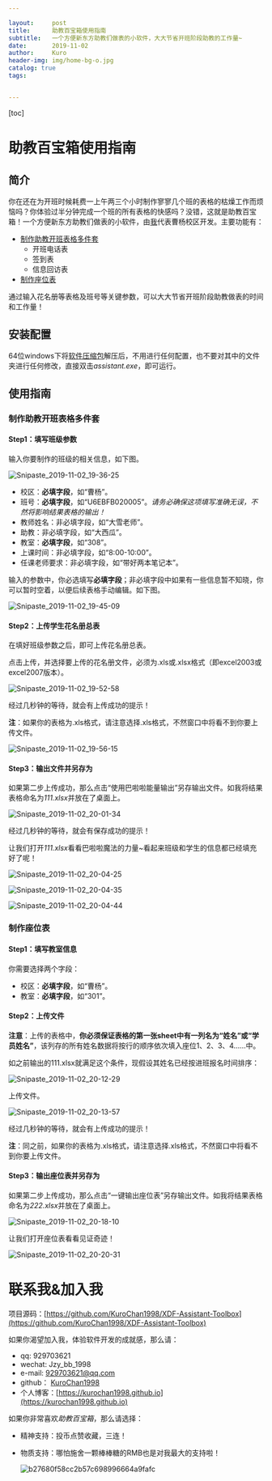```yaml
---

layout:     post
title:      助教百宝箱使用指南
subtitle:   一个方便新东方助教们做表的小软件，大大节省开班阶段助教的工作量~
date:       2019-11-02
author:     Kuro
header-img: img/home-bg-o.jpg
catalog: true
tags:


---
```


[toc]

# 助教百宝箱使用指南

## 简介

你在还在为开班时候耗费一上午两三个小时制作寥寥几个班的表格的枯燥工作而烦恼吗？你体验过半分钟完成一个班的所有表格的快感吗？没错，这就是助教百宝箱！一个方便新东方助教们做表的小软件，由[我](https://kurochan1998.github.io/about/)代表曹杨校区开发。主要功能有：

* [制作助教开班表格多件套](#a_t)
  * 开班电话表
  * 签到表
  * 信息回访表
* [制作座位表](#s_t)

通过输入花名册等表格及班号等关键参数，可以大大节省开班阶段助教做表的时间和工作量！

## 安装配置

64位windows下将[软件压缩包](https://pan.baidu.com/s/1tQEjy6nhjVpblMnf7rrKTQ)解压后，不用进行任何配置，也不要对其中的文件夹进行任何修改，直接双击*assistant.exe*，即可运行。

## 使用指南

### <span id='a_t'>制作助教开班表格多件套</span>

#### Step1：填写班级参数

输入你要制作的班级的相关信息，如下图。

![Snipaste_2019-11-02_19-36-25](https://github.com/KuroChan1998/KuroChan1998.github.io/blob/master/img/mdimg/Snipaste_2019-11-02_19-36-25.jpg?raw=true)

* 校区：**必填字段**，如“曹杨”。
* 班号：**必填字段**，如“U6EBFB020005”。*请务必确保这项填写准确无误，不然将影响结果表格的输出！*
* 教师姓名：非必填字段，如“大雪老师”。
* 助教：非必填字段，如“大西瓜”。
* 教室：**必填字段**，如“308”。
* 上课时间：非必填字段，如“8:00-10:00”。
* 任课老师要求：非必填字段，如“带好两本笔记本”。

输入的参数中，你必选填写**必填字段**；非必填字段中如果有一些信息暂不知晓，你可以暂时空着，以便后续表格手动编辑。如下图。

![Snipaste_2019-11-02_19-45-09](https://github.com/KuroChan1998/KuroChan1998.github.io/blob/master/img/mdimg/Snipaste_2019-11-02_19-45-09.jpg?raw=true)

#### Step2：上传学生花名册总表

在填好班级参数之后，即可上传花名册总表。

点击上传，并选择要上传的花名册文件，必须为.xls或.xlsx格式（即excel2003或excel2007版本）。

![Snipaste_2019-11-02_19-52-58](https://github.com/KuroChan1998/KuroChan1998.github.io/blob/master/img/mdimg/Snipaste_2019-11-02_19-52-58.jpg?raw=true)

经过几秒钟的等待，就会有上传成功的提示！

**注**：如果你的表格为.xls格式，请注意选择.xls格式，不然窗口中将看不到你要上传文件。

![Snipaste_2019-11-02_19-56-15](https://github.com/KuroChan1998/KuroChan1998.github.io/blob/master/img/mdimg/Snipaste_2019-11-02_19-56-15.jpg?raw=true)

#### Step3：输出文件并另存为

如果第二步上传成功，那么点击“使用巴啦啦能量输出”另存输出文件。如我将结果表格命名为*111.xlsx*并放在了桌面上。

![Snipaste_2019-11-02_20-01-34](https://github.com/KuroChan1998/KuroChan1998.github.io/blob/master/img/mdimg/Snipaste_2019-11-02_20-01-34.jpg?raw=true)

经过几秒钟的等待，就会有保存成功的提示！

让我们打开*111.xlsx*看看巴啦啦魔法的力量~看起来班级和学生的信息都已经填充好了呢！

![Snipaste_2019-11-02_20-04-25](https://github.com/KuroChan1998/KuroChan1998.github.io/blob/master/img/mdimg/Snipaste_2019-11-02_20-04-25.jpg?raw=true)

![Snipaste_2019-11-02_20-04-35](https://github.com/KuroChan1998/KuroChan1998.github.io/blob/master/img/mdimg/Snipaste_2019-11-02_20-04-35.jpg?raw=true)

![Snipaste_2019-11-02_20-04-44](https://github.com/KuroChan1998/KuroChan1998.github.io/blob/master/img/mdimg/Snipaste_2019-11-02_20-04-44.jpg?raw=true)

### <span id='s_t'>制作座位表</span>

#### Step1：填写教室信息

你需要选择两个字段：

* 校区：**必填字段**，如“曹杨”。
* 教室：**必填字段**，如“301”。

#### Step2：上传文件

**注意**：上传的表格中，**你必须保证表格的第一张sheet中有一列名为“姓名”或“学员姓名”**，该列存的所有姓名数据将按行的顺序依次填入座位1、2、3、4......中。

如之前输出的111.xlsx就满足这个条件，现假设其姓名已经按进班报名时间排序：

![Snipaste_2019-11-02_20-12-29](https://github.com/KuroChan1998/KuroChan1998.github.io/blob/master/img/mdimg/Snipaste_2019-11-02_20-12-29.jpg?raw=true)

上传文件。

![Snipaste_2019-11-02_20-13-57](https://github.com/KuroChan1998/KuroChan1998.github.io/blob/master/img/mdimg/Snipaste_2019-11-02_20-13-57.jpg?raw=true)

经过几秒钟的等待，就会有上传成功的提示！

**注**：同之前，如果你的表格为.xls格式，请注意选择.xls格式，不然窗口中将看不到你要上传文件。

#### Step3：输出座位表并另存为

如果第二步上传成功，那么点击“一键输出座位表”另存输出文件。如我将结果表格命名为*222.xlsx*并放在了桌面上。

![Snipaste_2019-11-02_20-18-10](https://github.com/KuroChan1998/KuroChan1998.github.io/blob/master/img/mdimg/Snipaste_2019-11-02_20-18-10.jpg?raw=true)

让我们打开座位表看看见证奇迹！

![Snipaste_2019-11-02_20-20-31](https://github.com/KuroChan1998/KuroChan1998.github.io/blob/master/img/mdimg/Snipaste_2019-11-02_20-20-31.jpg?raw=true)



# 联系我&加入我

项目源码：[https://github.com/KuroChan1998/XDF-Assistant-Toolbox](https://github.com/KuroChan1998/XDF-Assistant-Toolbox)

如果你渴望加入我，体验软件开发的成就感，那么请：

- qq: 929703621
- wechat: Jzy_bb_1998
- e-mail: 929703621@qq.com
- github： [KuroChan1998](https://github.com/KuroChan1998) 
- 个人博客：[https://kurochan1998.github.io](https://kurochan1998.github.io)

如果你非常喜欢*助教百宝箱*，那么请选择：

* 精神支持：投币点赞收藏，三连！

* 物质支持：哪怕施舍一颗棒棒糖的RMB也是对我最大的支持啦！

  ![b27680f58cc2b57c698996664a9fafc](https://github.com/KuroChan1998/KuroChan1998.github.io/blob/master/img/mdimg/b27680f58cc2b57c698996664a9fafc.jpg?raw=true)